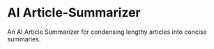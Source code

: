 # AI Article-Summarizer
An AI Article Summarizer for condensing lengthy articles into concise summaries.
